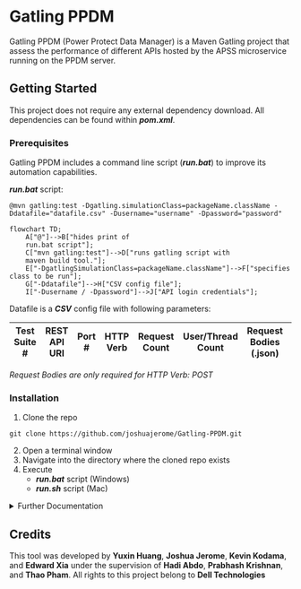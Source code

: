 # Gatling PPDM
Gatling PPDM (Power Protect Data Manager) is a Maven Gatling project that assess the performance of different APIs hosted by the APSS microservice running on the PPDM server.

## Getting Started
This project does not require any external dependency download. All dependencies can be found within _**pom.xml**_.

### Prerequisites
Gatling PPDM includes a command line script (_**run.bat**_) to improve its automation capabilities.

_**run.bat**_ script:
```
@mvn gatling:test -Dgatling.simulationClass=packageName.className -Ddatafile="datafile.csv" -Dusername="username" -Dpassword="password"
```
```mermaid
flowchart TD;
    A["@"]-->B["hides print of
    run.bat script"];
    C["mvn gatling:test"]-->D["runs gatling script with 
    maven build tool."];
    E["-DgatlingSimulationClass=packageName.className"]-->F["specifies class to be run"];
    G["-Ddatafile"]-->H["CSV config file"];
    I["-Dusername / -Dpassword"]-->J["API login credentials"];
```
Datafile is a _**CSV**_ config file with following parameters:

Test Suite #|REST API URI|Port #|HTTP Verb|Request Count|User/Thread Count|Request Bodies (.json)|Test Duration|IP Address
---|---|---|---|---|---|---|---|---

_Request Bodies are only required for HTTP Verb: POST_

### Installation
1. Clone the repo
```
git clone https://github.com/joshuajerome/Gatling-PPDM.git
```
2. Open a terminal window
3. Navigate into the directory where the cloned repo exists
4. Execute 
      - _**run.bat**_ script (Windows)
      - _**run.sh**_ script (Mac)

<details>
<summary>Further Documentation</summary>
<br>
put futher documentation here
</br>
</details>


## Credits
This tool was developed by **Yuxin Huang**, **Joshua Jerome**, **Kevin Kodama**, and **Edward Xia** under the supervision of **Hadi Abdo**, **Prabhash Krishnan**, and **Thao Pham**. All rights to this project belong to **Dell Technologies** 

